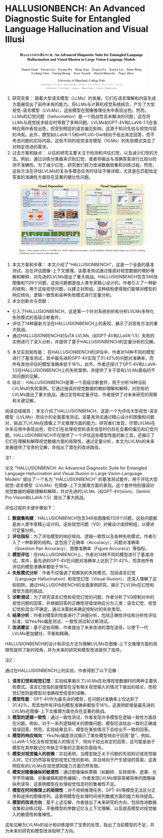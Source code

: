 # HALLUSIONBENCH: An Advanced Diagnostic Suite for Entangled Language  Hallucination and Visual Illusi

<figure><img src="../.gitbook/assets/image (4) (1) (1) (1) (1) (1) (1) (1) (1) (1) (1) (1) (1) (1) (1) (1) (1) (1) (1) (1) (1) (1) (1) (1) (1) (1) (1) (1) (1) (1) (1).png" alt=""><figcaption></figcaption></figure>

1. 研究背景： 随着大型语言模型（LLMs）的发展，它们在语言理解和内容生成方面展现出了前所未有的能力。将LLMs与计算机视觉系统结合，产生了大型视觉-语言模型（LVLMs），这些模型在图像推理任务中表现出色。然而，LLMs的幻觉问题（hallucination）是一个挑战性且未解决的问题，这在将LLMs与视觉技术结合时导致了多种问题。LVLMs如GPT-4V和LLaVA-1.5在各种应用中表现出色，但受到明显的语言偏见影响，这源于知识先验与视觉内容的冲突。此外，模型如LLaVA-1.5和mPLUG-Owl倾向于给出肯定回答，而不考虑问题的实际内容。这些不同的视觉语言模型（VLMs）的失败模式突显了对特定改进的需求。
2. 过去方案和缺点： 以往的研究主要关注于检测和评估幻觉，以及减少幻觉的方法。例如，通过训练分类器来识别幻觉，或者将输出与准确答案进行比较以检测不准确性。为了减少幻觉，研究者们努力改进数据收集和训练过程。然而，这些方法在评估LVLMs的复杂多模态任务时往往不够详细，尤其是在匹配给定答案的准确性方面存在显著的健壮性问题。

<figure><img src="../.gitbook/assets/image (5) (1) (1) (1) (1) (1) (1) (1) (1) (1) (1) (1) (1) (1) (1) (1) (1) (1) (1) (1) (1) (1) (1) (1) (1) (1).png" alt=""><figcaption></figcaption></figure>

1. 本文方案和步骤： 本文介绍了“HALLUSIONBENCH”，这是一个全面的基准测试，旨在评估图像-上下文推理。该基准测试通过强调对视觉数据的微妙理解和解释，对先进的LVLMs提出了重大挑战。HALLUSIONBENCH包含346张图像和1129个问题，这些问题都是由人类专家精心设计的。作者引入了一种新的结构，用于这些视觉问题，以建立对照组。这种结构使得我们能够对模型的响应倾向、逻辑一致性和各种失败模式进行定量分析。
2. 本文创新点与贡献：

* 引入了HALLUSIONBENCH，这是第一个针对系统剖析和分析LVLMs多样化失败模式的高级诊断套件。
* 评估了14种最新方法在HALLUSIONBENCH上的表现，展示了对现有方法的重大挑战。
* 通过HALLUSIONBENCH对SoTA LVLMs（如GPT-4V和LLaVA-1.5）失败的实例进行了深入分析，并提供了基于HALLUSIONBENCH的定量分析的见解。

5. 本文实验和性能： 在HALLUSIONBENCH的评估中，作者对14种不同的模型进行了基准测试，其中最先进的GPT-4V实现了31.42%的问题对准确率，而所有其他评估的模型准确率低于16%。此外，作者还探讨了GPT-4V和LLaVA-1.5在HALLUSIONBENCH上的失败案例，并提供了关于现有LVLMs面临的不同问题的见解。
6. 结论： HALLUSIONBENCH是第一个高级诊断套件，用于分析14种当前LVLMs的失败案例。它通过强调对视觉数据的微妙理解和解释，对现有的LVLMs提出了重大挑战。通过定性和定量评估，作者提供了对未来研究的观察和关键见解。

阅读总结报告： 本文介绍了HALLUSIONBENCH，这是一个为评估大型视觉-语言模型（LVLMs）而设计的全面基准测试。该基准测试通过精心设计的图像和问题对，挑战了LVLMs在图像上下文推理方面的能力。研究者们发现，尽管LVLMs在许多应用中表现出色，但它们在处理视觉和语言信息时仍存在显著的偏见和幻觉问题。HALLUSIONBENCH不仅提供了一个评估这些模型性能的新工具，还揭示了它们在理解和解释视觉数据方面的局限性。通过定量分析，本文为LVLMs的未来发展提供了宝贵的见解，并指出了潜在的改进路径。



注1：

论文 "HALLUSIONBENCH: An Advanced Diagnostic Suite for Entangled Language Hallucination and Visual Illusion in Large Vision-Language Models" 提出了一个名为 "HALLUSIONBENCH" 的基准测试套件，用于评估大型视觉-语言模型（LVLMs）在图像-上下文推理方面的表现。这个套件特别强调对视觉数据的细致理解和解释，并对先进的LVLMs（如GPT-4V(ision)、Gemini Pro Vision和LLaVA-1.5）提出了重大挑战。

评估过程的关键步骤如下：

1. **数据集构建**：HALLUSIONBENCH包含346张图像和1129个问题，这些问题都是由人类专家精心设计的。这些视觉问题（VQ）对被设计成控制组，以便进行定量分析。
2. **评估指标**：为了评估模型的响应倾向、逻辑一致性以及各种失败模式，作者引入了一种新颖的结构。这包括了正确率（Accuracy）、问题对准确率（Question Pair Accuracy）、图像准确率（Figure Accuracy）等指标。
3. **模型评估**：在HALLUSIONBENCH上，作者对14种不同的模型进行了基准测试。其中，最先进的GPT-4V在问题对准确率上达到了31.42%，而其他所有评估的模型准确率都低于16%。
4. **失败模式分析**：作者不仅强调了观察到的失败模式，包括语言幻觉（Language Hallucination）和视觉幻觉（Visual Illusion），还深入理解了这些陷阱。通过HALLUSIONBENCH的全面案例研究，揭示了LVLMs在幻觉和错觉方面的挑战。
5. **诊断测试**：为了研究语言幻觉和视觉幻觉的问题，作者分析了VQ控制对中的视觉问题的回答，并根据回答的正确性将错误响应分为三类：语言幻觉、视觉幻觉和混合/不确定。通过决策树来确定控制对的失败类型。
6. **结果分析**：作者对模型的性能进行了详细分析，包括正确性评估和分析性评估标准，如Yes/No偏差测试、一致性测试和诊断测试。
7. **改进建议**：基于这些洞察，作者提出了未来改进的潜在途径，以使下一代LVLMs更加健壮、平衡和精确。

HALLUSIONBENCH的设计和评估方法为理解LVLMs在图像-上下文推理方面的局限性提供了新的视角，并为未来的研究和模型改进提供了指导。





注2：

通过在HALLUSIONBENCH上的实验，作者得到了以下见解：

1. **语言幻觉和视觉幻觉**：实验结果揭示了LVLMs在处理视觉数据时的两种主要失败模式。语言幻觉指的是模型在没有相关视觉输入的情况下做出的结论，而视觉幻觉则是模型对准确视觉信息的误解。
2. **模型性能**：GPT-4V作为最先进的模型，在问题对准确率上仅达到了31.42%，而其他所有评估的模型准确率都低于16%。这表明即使是最先进的LVLMs在图像-上下文推理方面也存在显著的挑战。
3. **模型的逻辑一致性**：通过一致性测试，作者发现许多模型在逻辑一致性方面存在问题。例如，对于一系列逻辑相关的图像问题，模型应该给出一致的正确或错误回答。然而，实验结果显示，模型在某些情况下会给出不一致的回答。
4. **模型的响应倾向**：Yes/No偏差测试揭示了某些模型倾向于回答“是”。例如，LLaVA-1.5在没有视觉输入的情况下，倾向于给出肯定的回答，这可能是由于模型在其参数记忆中缺乏平衡的正面和负面指令。
5. **模型对视觉输入的依赖**：实验表明，当模型缺乏关于问题的先验知识或视觉输入时，它们仍然容易受到视觉幻觉的影响，并且倾向于产生错误的答案。这表明现有的LVLMs在视觉感知能力方面仍然有限。
6. **模型对图像操纵的敏感性**：通过图像操纵策略（如翻转、反转顺序、遮罩、光学字符编辑、对象编辑和颜色编辑），作者发现LVLMs很容易被简单的图像操纵所误导，这表明模型在处理视觉信息时的鲁棒性不足。
7. **模型在时间推理上的局限性**：对于视频推理任务，GPT-4V等模型无法区分正序和逆序的图像序列，这表明模型在处理时间序列数据方面的能力有待提高。
8. **模型的改进方向**：基于上述见解，作者提出了未来研究的方向，包括改进数据收集和训练过程、平衡模型的参数记忆与上下文理解、以及提高模型对视觉输入的敏感性和鲁棒性。

这些见解为LVLMs的设计和训练提供了宝贵的反馈，指出了当前模型的不足，并为未来的研究和模型改进指明了方向。
